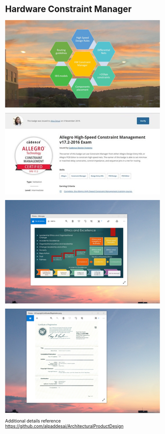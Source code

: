 # Hardware Constraint Manager

![image](HWConstraintManager.jpg)

![image](AllegroHighSpeedConstraintManager.jpg)

![image](EthicsandExcellence.png)

![image](USCopyrightCertificate.png)

Additional details reference https://github.com/alpaddesai/ArchitecturalProductDesign
